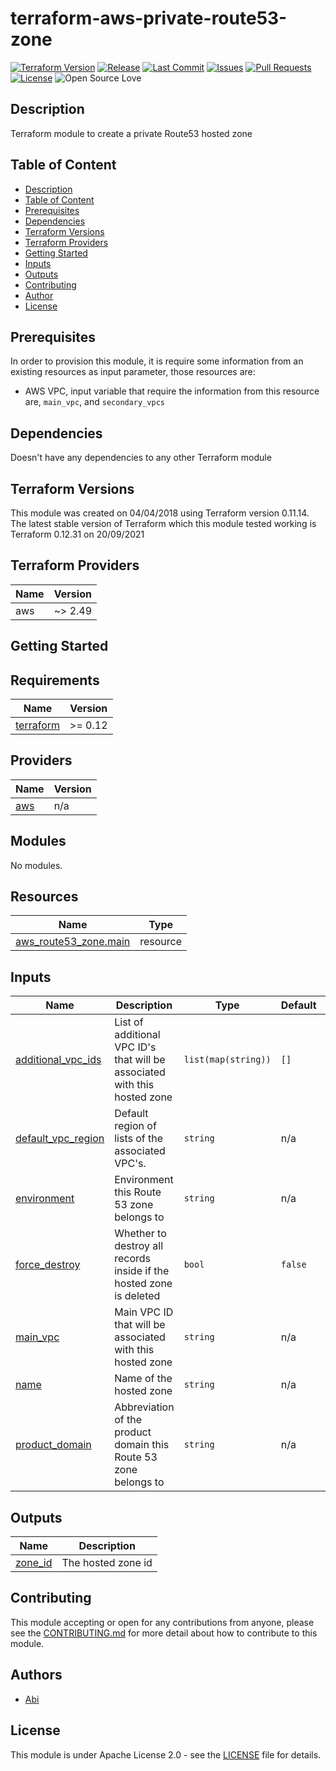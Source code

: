 # terraform-aws-private-route53-zone


[![Terraform Version](https://img.shields.io/badge/Terraform%20Version->=0.12.0,<=0.12.31-blue.svg)](https://releases.hashicorp.com/terraform/)
[![Release](https://img.shields.io/github/release/traveloka/terraform-aws-private-route53-zone.svg)](https://github.com/traveloka/terraform-aws-private-route53-zone/releases)
[![Last Commit](https://img.shields.io/github/last-commit/traveloka/terraform-aws-private-route53-zone.svg)](https://github.com/traveloka/terraform-aws-private-route53-zone/commits/master)
[![Issues](https://img.shields.io/github/issues/traveloka/terraform-aws-private-route53-zone.svg)](https://github.com/traveloka/terraform-aws-private-route53-zone/issues)
[![Pull Requests](https://img.shields.io/github/issues-pr/traveloka/terraform-aws-private-route53-zone.svg)](https://github.com/traveloka/terraform-aws-private-route53-zone/pulls)
[![License](https://img.shields.io/github/license/traveloka/terraform-aws-private-route53-zone.svg)](https://github.com/traveloka/terraform-aws-private-route53-zone/blob/master/LICENSE)
![Open Source Love](https://badges.frapsoft.com/os/v1/open-source.png?v=103)

## Description

Terraform module to create a private Route53 hosted zone

## Table of Content

- [Description](#Description)
- [Table of Content](#table-of-content)
- [Prerequisites](#Prerequisites)
- [Dependencies](#Dependencies)
- [Terraform Versions](#Terraform%20Versions)
- [Terraform Providers](#Terraform%20Providers)
- [Getting Started](#Getting_Started)
- [Inputs](#Inputs)
- [Outputs](#Outputs)
- [Contributing](#Contributing)
- [Author](#Author)
- [License](#License)

## Prerequisites

In order to provision this module, it is require some information from an existing resources as input parameter, those resources are:

- AWS VPC, input variable that require the information from this resource are, `main_vpc`, and `secondary_vpcs` 

## Dependencies

Doesn't have any dependencies to any other Terraform module

## Terraform Versions

This module was created on 04/04/2018 using Terraform version 0.11.14. The latest stable version of Terraform which this module tested working is Terraform 0.12.31 on 20/09/2021

## Terraform Providers

| Name | Version |
| ---- | ------- |
| aws  | ~> 2.49 |

## Getting Started

<!-- BEGINNING OF PRE-COMMIT-TERRAFORM DOCS HOOK -->
## Requirements

| Name | Version |
|------|---------|
| <a name="requirement_terraform"></a> [terraform](#requirement\_terraform) | >= 0.12 |

## Providers

| Name | Version |
|------|---------|
| <a name="provider_aws"></a> [aws](#provider\_aws) | n/a |

## Modules

No modules.

## Resources

| Name | Type |
|------|------|
| [aws_route53_zone.main](https://registry.terraform.io/providers/hashicorp/aws/latest/docs/resources/route53_zone) | resource |

## Inputs

| Name | Description | Type | Default | Required |
|------|-------------|------|---------|:--------:|
| <a name="input_additional_vpc_ids"></a> [additional\_vpc\_ids](#input\_additional\_vpc\_ids) | List of additional VPC ID's that will be associated with this hosted zone | `list(map(string))` | `[]` | no |
| <a name="input_default_vpc_region"></a> [default\_vpc\_region](#input\_default\_vpc\_region) | Default region of lists of the associated VPC's. | `string` | n/a | yes |
| <a name="input_environment"></a> [environment](#input\_environment) | Environment this Route 53 zone belongs to | `string` | n/a | yes |
| <a name="input_force_destroy"></a> [force\_destroy](#input\_force\_destroy) | Whether to destroy all records inside if the hosted zone is deleted | `bool` | `false` | no |
| <a name="input_main_vpc"></a> [main\_vpc](#input\_main\_vpc) | Main VPC ID that will be associated with this hosted zone | `string` | n/a | yes |
| <a name="input_name"></a> [name](#input\_name) | Name of the hosted zone | `string` | n/a | yes |
| <a name="input_product_domain"></a> [product\_domain](#input\_product\_domain) | Abbreviation of the product domain this Route 53 zone belongs to | `string` | n/a | yes |

## Outputs

| Name | Description |
|------|-------------|
| <a name="output_zone_id"></a> [zone\_id](#output\_zone\_id) | The hosted zone id |
<!-- END OF PRE-COMMIT-TERRAFORM DOCS HOOK -->

## Contributing

This module accepting or open for any contributions from anyone, please see the [CONTRIBUTING.md](https://github.com/traveloka/terraform-aws-private-route53-zone/blob/master/CONTRIBUTING.md) for more detail about how to contribute to this module.

## Authors

* [Abi](https://github.com/abihf)

## License

This module is under Apache License 2.0 - see the [LICENSE](https://github.com/traveloka/terraform-aws-private-route53-zone/blob/master/LICENSE) file for details.
